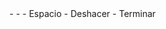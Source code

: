 <meta data-spell-branch  data-spell-update-dyn-onchange>
- <meta data-dyn="spell-word-prediction" data-words-file="trees/Spell_Prediction/es-subtlex-esp.json" data-max-nodes="3" data-spell-finish data-predict-after-n-chars="3">
- <meta data-dyn="spell-letter-prediction" data-words-file="trees/Spell_Prediction/es-subtlex-esp.json" data-alphabet="aábcdefghijklmnñoópqrstuüvwxyz">
- Espacio <meta data-spell-letter=" ">
- Deshacer <meta data-spell-delchar>
- Terminar <meta data-spell-finish>
